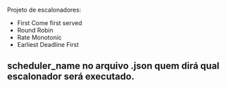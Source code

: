 Projeto de escalonadores:
 - First Come first served
 - Round Robin
 - Rate Monotonic
 - Earliest Deadline First

## scheduler_name no arquivo .json quem dirá qual escalonador será executado.
